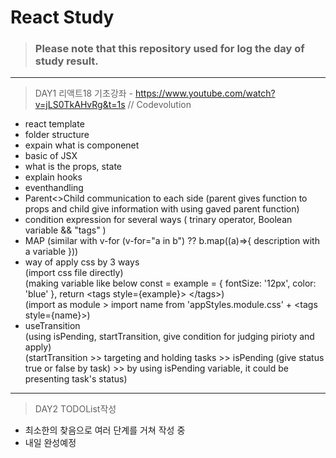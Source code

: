 # React Study
> ### Please note that this repository used for log the day of study result.
-----

> DAY1 리액트18 기초강좌 - https://www.youtube.com/watch?v=jLS0TkAHvRg&t=1s // Codevolution
 - react template
 - folder structure
 - expain what is componenet
 - basic of JSX
 - what is the props, state
 - explain hooks 
 - eventhandling
 - Parent<>Child communication to each side (parent gives function to props and child give information with using gaved parent function)
 - condition expression for several ways ( trinary operator, Boolean variable && "tags" )
 - MAP (similar with v-for (v-for="a in b") ?? b.map((a)=>{ description with a variable }))
 - way of apply css by 3 ways <br>
 (import css file directly)<br>
 (making variable like below const = example = { fontSize: '12px', color: 'blue' }, return &lt;tags style={example}&gt; &lt;/tags&gt;)<br>
 (import as module > import name from 'appStyles.module.css' + &lt;tags style={name}&gt;)
 - useTransition <br>
 (using isPending, startTransition, give condition for judging pirioty and apply) <br>
 (startTransition >> targeting and holding tasks  >>  isPending (give status true or false by task) >> by using isPending variable, it could be presenting task's status)

---
> DAY2 TODOList작성
- 최소한의 찾음으로 여러 단계를 거쳐 작성 중
- 내일 완성예정